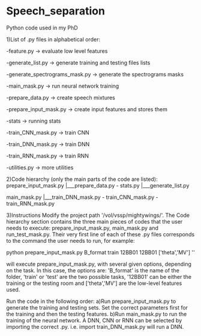# Speech_separation
Python code used in my PhD

1)List of .py files in alphabetical order:

-feature.py -> evaluate low level features

-generate_list.py -> generate training and testing files lists

-generate_spectrograms_mask.py -> generate the spectrograms masks

-main_mask.py -> run neural network training

-prepare_data.py -> create speech mixtures

-prepare_input_mask.py -> create input features and stores them

-stats -> running stats

-train_CNN_mask.py -> train CNN

-train_DNN_mask.py -> train DNN

-train_RNN_mask.py -> train RNN

-utilities.py -> more utilities




2)Code hierarchy (only the main parts of the code are listed):
prepare_input_mask.py
 |___prepare_data.py - stats.py
      |___generate_list.py

main_mask.py
 |___train_DNN_mask.py - train_CNN_mask.py - train_RNN_mask.py




3)Instructions
Modify the project path '/vol/vssp/mightywings/'.
The Code hierarchy section contains the three main pieces of codes that the user needs to execute: prepare_input_mask.py, main_mask.py and run_test_mask.py. 
Their very first line of each of these .py files corresponds to the command the user needs to run, for example:

python prepare_input_mask.py B_format train 12BB01 12BB01 ['theta','MV'] ''

will execute prepare_input_mask.py, with several given options, depending on the task. 
In this case, the options are: 'B_format' is the name of the folder, 'train' or 'test' are the two possible tasks, '12BB01' can be either the training or the testing room and ['theta','MV'] are the low-level features used.

Run the code in the following order:
a)Run prepare_input_mask.py to generate the training and testing sets. Set the correct parameters first for the training and then the testing features.
b)Run main_mask.py to run the training of the neural network. A DNN, CNN or RNN can be selected by importing the correct .py. i.e. import train_DNN_mask.py will run a DNN.
